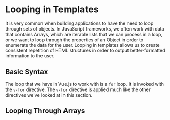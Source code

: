 # Looping in Templates

It is very common when building applications to have the need to loop through sets of objects. In JavaScript frameworks, we often work with data that contains Arrays, which are iterable lists that we can process in a loop, or we want to loop through the properties of an Object in order to enumerate the data for the user. Looping in templates allows us to create consistent repetition of HTML structures in order to output better-formatted information to the user.

## Basic Syntax
The loop that we have in Vue.js to work with is a `for` loop. It is invoked with the `v-for` directive. The `v-for` directive is applied much like the other directives we've looked at in this section. 


## Looping Through Arrays